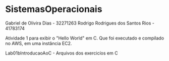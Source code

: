 # SistemasOperacionais

Gabriel de Olivira Dias - 32271263
Rodrigo Rodrigues dos Santos Rios - 41783174

Atividade 1 para exibir o "Hello World" em C. Que foi executado e compilado no AWS, em uma instância EC2.

Lab01bIntroducaoAoC - Arquivos dos exercicíos em C
